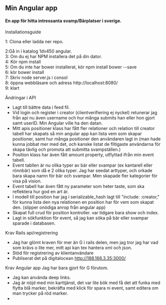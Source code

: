 ## Min Angular app

#### En app för hitta intressanta svamp/Bärplatser i sverige.

Installationsguide

1: Clona eller ladda ner repo.

2:Gå in i katalog 1dv450 angular.  
3: Om du ej har NPM installera det på din dator.  
4: Kör npm install   
5: Om du inte har bower installerat, kör npm install bower --save  
6: kör bower install   
7: Skriv node server.js i consol  
8: öppna webbläsare och adress http://localhost:8080/  
9: klart  

Ändringar i API
* Lagt till bättre data i feed fil.    
* Vid login och register i creator (clientverifiering ej nyckel) retunerar jag från api nu även username och hur många submits han eller hon gjort samt userID. Min Angular ville ha den datan.  
* Mitt apis positioner klass har fått fler relationer och relation till creator tabell har skapats så min angular app kan lista vem som skapar positioner, samt hur många positioner den användaren lagt in (man hade kunna jobbat mer med det, och kanske listat de flitigaste användarna för skapa tävlig och promota att submitta svampställen.)
*  Position klass har även fått amount property, utflyttad ifrån min event tabell.  
*  Event tabllen är nu olika typer av bär eller svampar (ex kantarell eller rönnbär) som då e 2 olika typer. Jag har seedat arttyper, och orkade bara skapa namn för bär och svampar.  Men skapade fler kategorier för visa på vision.  
*  Event tabell har även fått ny parameter som heter taste, som ska reflektera hur god en art är.  
*  I modell till position har jag i serializable_hash lagt till "include: :creator," för kunna lista den nya   relationen en position har för vem som skapat den. (slipper onödiga anrop från angular app)
*  Skapat full crud för position kontroller. var tidgare bara show och index.  
*  Lagt in sökfunktion för event, så jag kan söka på bär eller svampar sparade i databasen.   

Krav Rails api/registrering
*  Jag har glömt kraven för mer än G i rails delen, men jag tror jag har vad som krävs o lite mer, mitt api kan tex hantera xml och json. 
*  Stöd för registrering av klientanvändare  
*  Publiserat det på digitalocean http://188.166.3.35:3000/  

Krav Angular app
Jag har bara gjort för G förutom.
*  Jag kan använda deep links.  
*  Jag är nöjd med min karttjänst, det var lite bök med få det att funka med flytta blå marker, bekräfta med klick för spara ni event, samt editera om man trycker på röd marker.   
*


